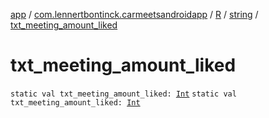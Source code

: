 [app](../../../index.md) / [com.lennertbontinck.carmeetsandroidapp](../../index.md) / [R](../index.md) / [string](index.md) / [txt_meeting_amount_liked](./txt_meeting_amount_liked.md)

# txt_meeting_amount_liked

`static val txt_meeting_amount_liked: `[`Int`](https://kotlinlang.org/api/latest/jvm/stdlib/kotlin/-int/index.html)
`static val txt_meeting_amount_liked: `[`Int`](https://kotlinlang.org/api/latest/jvm/stdlib/kotlin/-int/index.html)